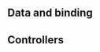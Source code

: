 ## Data and binding



## Controllers

<!-- <section>
    <h2>working with data</h2>
</section>
<section id="controllers">
    <section>
        <h2>controllers</h2>
    </section>
    <section>
        <h2>attaching controller</h2>
    </section>
    <section>
        <h2>displaying data</h2>
    </section>
    <section>
        <h2>showing/hiding button (directive)</h2>
    </section>
    <section>
        <h2>ngRepeat(directive)</h2>
    </section>
</section> -->
